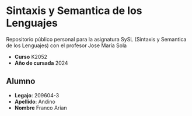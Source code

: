 # Sintaxis y Semantica de los Lenguajes
Repositorio público personal para la asignatura SySL (Sintaxis y Semantica de los Lenguajes) con el profesor Jose María Sola

- **Curso** K2052 
- **Año de cursada** 2024

## Alumno
- **Legajo**: 209604-3
- **Apellido**: Andino
- **Nombre** Franco Arian 

